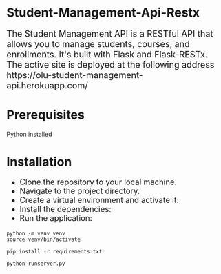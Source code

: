# Student-Management-Api-Restx
<p style="font-size:20px;">The Student Management API is a RESTful API that allows you to manage students, courses, and enrollments. It's built with Flask and Flask-RESTx. The active site is deployed at the following address https://olu-student-management-api.herokuapp.com/</p>

<div></div>

<h1>Prerequisites</h1>
Python  installed 
<div></div>  
<h1>Installation</h1>
<div></div>
<ul style="font-size:18px;">
    <li>Clone the repository to your local machine.</li>
    <li>Navigate to the project directory.</li>
    <li>Create a virtual environment and activate it:</li>
    <li>Install the dependencies:</li>
    <li>Run the application:</li>
</ul>

```console
python -m venv venv
source venv/bin/activate
```

```console
pip install -r requirements.txt
```

```console
python runserver.py
```